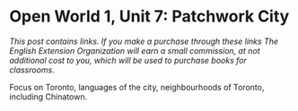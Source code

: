 # Open World 1, Unit 7: Patchwork City
*This post contains links. If you make a purchase through these links The English Extension Organization will earn a small commission, at not additional cost to you, which will be used to purchase books for classrooms.* 

Focus on Toronto, languages of the city, neighbourhoods of Toronto, including Chinatown.
<!--stackedit_data:
eyJoaXN0b3J5IjpbMTgwMDQ4NDg1OCwxMDQzNjY0MDk2XX0=
-->